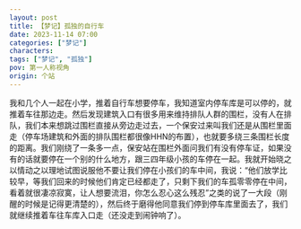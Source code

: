 ```yaml
---
layout: post
title: 【梦记】孤独的自行车
date: 2023-11-14 07:00
categories: ["梦记"]
characters: 
tags: ["梦记", "孤独"]
pov: 第一人称视角
origin: 个站
---
```


我和几个人一起在小学，推着自行车想要停车，我知道室内停车库是可以停的，就推着车往那边走。然后发现建筑入口有很多用来维持排队人群的围栏，没有人在排队，我们本来想跳过围栏直接从旁边走过去，一个保安过来叫我们还是从围栏里面走（停车场建筑和外面的排队围栏都很像HHN的布置），也就要多绕三条围栏长度的距离。我们刚绕了一条多一点，保安站在围栏外面问我们有没有停车证，如果没有的话就要停在一个别的什么地方，跟三四年级小孩的车停在一起。我就开始晓之以情动之以理地试图说服他不要让我们停在小孩们的车中间，我说：“他们放学比较早，等我们回来的时候他们肯定已经都走了，只剩下我们的车孤零零停在中间，看着就很凄凉寂寞，让人想要流泪，你怎么忍心这么残忍”之类的说了一大段（刚醒的时候是记得更清楚的），然后终于磨得他同意我们停到停车库里面去了，我们就继续推着车往车库入口走（还没走到闹钟响了）。
